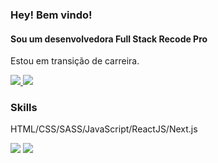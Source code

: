 ### Hey! Bem vindo!
#### Sou um desenvolvedora Full Stack Recode Pro

<p>Estou em transição de carreira.</p>

<a href="https://www.linkedin.com/in/sarah-salles-0ba936159" alt="linkedin">
  <img src="https://img.shields.io/badge/linkedin-0A66C2?style=for-the-badge&logo=linkedin&logoColor=white" />
</a>
<a href="https://www.instagram.com/sarahsalles28/" alt="instagram">
  <img src="https://img.shields.io/badge/Instagram-E4405F?style=for-the-badge&logo=instagram&logoColor=white" />
</a>

### Skills
<p>HTML/CSS/SASS/JavaScript/ReactJS/Next.js</p>

<div>
  <img src="https://github-readme-stats.vercel.app/api?username=sarah-salles&show_icons=true&theme=dark" />
  <img src="https://github-readme-stats.vercel.app/api/top-langs/?username=sarah-salles&layout=compact&theme=dark" />
</div>

